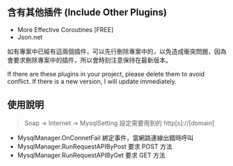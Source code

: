 ## 含有其他插件 (Include Other Plugins)
- More Effective Coroutines [FREE]
- Json.net

如有專案中已經有這兩個插件，可以先行刪除專案中的，以免造成衝突問題，因為會要求刪除專案中的插件，所以會時刻注意保持在最新版本。

If there are these plugins in your project, please delete them to avoid conflict.
If there is a new version, I will update immediately.

## 使用說明

> Soap -> Internet -> MysqlSetting 設定需要用到的 http[s]://[domain]

- MysqlManager.OnConnetFail 綁定事件，當網路連線出錯時呼叫
- MysqlManager.RunRequestAPIByPost 要求 POST 方法
- MysqlManager.RunRequestAPIByGet 要求 GET 方法

